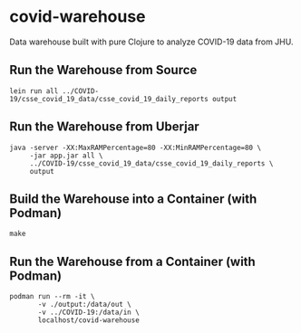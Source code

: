 # covid-warehouse

Data warehouse built with pure Clojure to analyze COVID-19 data from JHU.

## Run the Warehouse from Source
`lein run all ../COVID-19/csse_covid_19_data/csse_covid_19_daily_reports output`

## Run the Warehouse from Uberjar
```
java -server -XX:MaxRAMPercentage=80 -XX:MinRAMPercentage=80 \
     -jar app.jar all \
     ../COVID-19/csse_covid_19_data/csse_covid_19_daily_reports \
     output
```

## Build the Warehouse into a Container (with Podman)
`make`

## Run the Warehouse from a Container (with Podman)
```
podman run --rm -it \
       -v ./output:/data/out \
       -v ../COVID-19:/data/in \
       localhost/covid-warehouse
```
